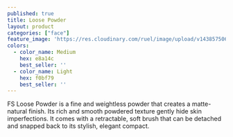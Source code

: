 ```yaml
---
published: true
title: Loose Powder
layout: product
categories: ["face"]
feature_image: 'https://res.cloudinary.com/ruel/image/upload/v1438575069/fs/Pick_PB186404.jpg'
colors:
  - color_name: Medium
    hex: e8a14c
    best_seller: ''
  - color_name: Light
    hex: f0bf79
    best_seller: ''
---
```

FS Loose Powder is a fine and weightless powder that creates a matte-natural finish. Its rich and smooth powdered texture gently hide skin imperfections. It comes with a retractable, soft brush that can be detached and snapped back to its stylish, elegant compact.

